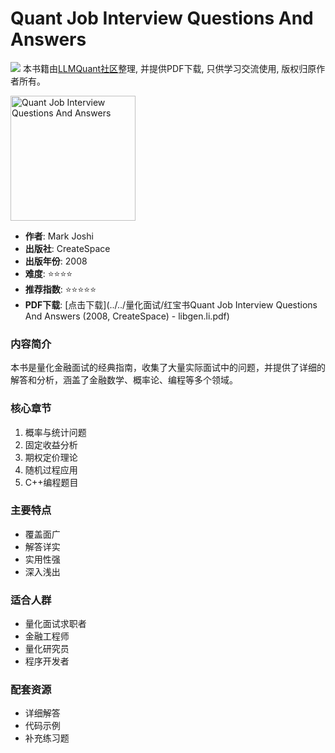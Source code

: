 # Quant Job Interview Questions And Answers

![](https://fastly.jsdelivr.net/gh/bucketio/img3@main/2024/09/04/1725464231869-e0b2f727-2a0f-4270-bf6c-31ddc350426a.gif)
本书籍由[LLMQuant社区](https://llmquant.com/)整理, 并提供PDF下载, 只供学习交流使用, 版权归原作者所有。

<img src="cover.jpg" alt="Quant Job Interview Questions And Answers" width="200"/>

- **作者**: Mark Joshi
- **出版社**: CreateSpace
- **出版年份**: 2008
- **难度**: ⭐⭐⭐⭐
- **推荐指数**: ⭐⭐⭐⭐⭐
- **PDF下载**: [点击下载](../../量化面试/红宝书Quant Job Interview Questions And Answers (2008, CreateSpace) - libgen.li.pdf)

### 内容简介
本书是量化金融面试的经典指南，收集了大量实际面试中的问题，并提供了详细的解答和分析，涵盖了金融数学、概率论、编程等多个领域。

### 核心章节
1. 概率与统计问题
2. 固定收益分析
3. 期权定价理论
4. 随机过程应用
5. C++编程题目

### 主要特点
- 覆盖面广
- 解答详实
- 实用性强
- 深入浅出

### 适合人群
- 量化面试求职者
- 金融工程师
- 量化研究员
- 程序开发者

### 配套资源
- 详细解答
- 代码示例
- 补充练习题 